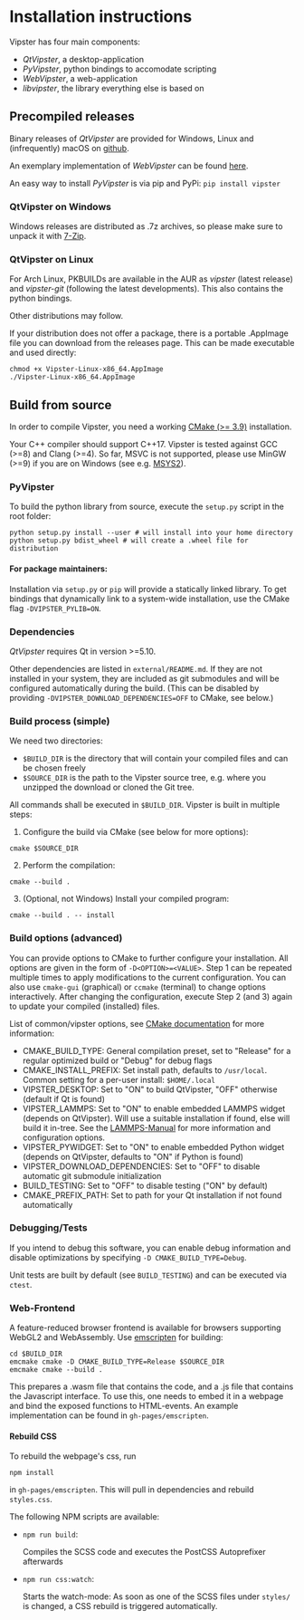 # Installation instructions

Vipster has four main components:
- *QtVipster*, a desktop-application
- *PyVipster*, python bindings to accomodate scripting
- *WebVipster*, a web-application
- *libvipster*, the library everything else is based on

## Precompiled releases

Binary releases of *QtVipster* are provided for Windows, Linux and (infrequently) macOS on [github](https://github.com/sgsaenger/vipster/releases).

An exemplary implementation of *WebVipster* can be found [here](https://sgsaenger.github.io/vipster/emscripten).

An easy way to install *PyVipster* is via pip and PyPi: `pip install vipster`

### QtVipster on Windows

Windows releases are distributed as .7z archives, so please make sure to unpack it with [7-Zip](https://7-zip.org).

### QtVipster on Linux

For Arch Linux, PKBUILDs are available in the AUR as *vipster* (latest release) and *vipster-git* (following the latest developments).
This also contains the python bindings.

Other distributions may follow.

If your distribution does not offer a package, there is a portable .AppImage file you can download from the releases page. This can be made executable and used directly:
```
chmod +x Vipster-Linux-x86_64.AppImage
./Vipster-Linux-x86_64.AppImage
```

## Build from source

In order to compile Vipster, you need a working [CMake (>= 3.9)](https://cmake.org) installation.

Your C++ compiler should support C++17.
Vipster is tested against GCC (>=8) and Clang (>=4).
So far, MSVC is not supported, please use MinGW (>=9) if you are on Windows (see e.g. [MSYS2](https://www.msys2.org)).

### PyVipster

To build the python library from source, execute the `setup.py` script in the root folder:
```
python setup.py install --user # will install into your home directory
python setup.py bdist_wheel # will create a .wheel file for distribution
```
#### For package maintainers:

Installation via `setup.py` or `pip` will provide a statically linked library.
To get bindings that dynamically link to a system-wide installation,
use the CMake flag `-DVIPSTER_PYLIB=ON`.

### Dependencies

*QtVipster* requires Qt in version >=5.10.

Other dependencies are listed in `external/README.md`.
If they are not installed in your system,
they are included as git submodules and will be configured automatically during the build.
(This can be disabled by providing `-DVIPSTER_DOWNLOAD_DEPENDENCIES=OFF` to CMake, see below.)

### Build process (simple)

We need two directories:
- `$BUILD_DIR` is the directory that will contain your compiled files and can be chosen freely
- `$SOURCE_DIR` is the path to the Vipster source tree, e.g. where you unzipped the download or cloned the Git tree.

All commands shall be executed in `$BUILD_DIR`.
Vipster is built in multiple steps:

1. Configure the build via CMake (see below for more options):
```
cmake $SOURCE_DIR
```

2. Perform the compilation:
```
cmake --build .
```

3. (Optional, not Windows) Install your compiled program:
```
cmake --build . -- install
```

### Build options (advanced)

You can provide options to CMake to further configure your installation.
All options are given in the form of `-D<OPTION>=<VALUE>`.
Step 1 can be repeated multiple times to apply modifications to the current configuration.
You can also use `cmake-gui` (graphical) or `ccmake` (terminal) to change options interactively.
After changing the configuration, execute Step 2 (and 3) again to update your compiled (installed) files.

List of common/vipster options, see [CMake documentation](https://cmake.org/cmake/help/latest/manual/cmake-variables.7.html) for more information:
- CMAKE_BUILD_TYPE: General compilation preset, set to "Release" for a regular optimized build or "Debug" for debug flags
- CMAKE_INSTALL_PREFIX: Set install path, defaults to `/usr/local`. Common setting for a per-user install: `$HOME/.local`
- VIPSTER_DESKTOP: Set to "ON" to build QtVipster, "OFF" otherwise (default if Qt is found)
- VIPSTER_LAMMPS: Set to "ON" to enable embedded LAMMPS widget (depends on QtVipster).
                  Will use a suitable installation if found, else will build it in-tree.
                  See the [LAMMPS-Manual](https://lammps.sandia.gov/doc/Manual.html) for more information and configuration options.
- VIPSTER_PYWIDGET: Set to "ON" to enable embedded Python widget (depends on QtVipster, defaults to "ON" if Python is found)
- VIPSTER_DOWNLOAD_DEPENDENCIES: Set to "OFF" to disable automatic git submodule initialization
- BUILD_TESTING: Set to "OFF" to disable testing ("ON" by default)
- CMAKE_PREFIX_PATH: Set to path for your Qt installation if not found automatically


### Debugging/Tests

If you intend to debug this software, you can enable debug information and disable optimizations by specifying `-D CMAKE_BUILD_TYPE=Debug`.

Unit tests are built by default (see `BUILD_TESTING`) and can be executed via `ctest`.

### Web-Frontend

A feature-reduced browser frontend is available for browsers supporting WebGL2 and WebAssembly.
Use [emscripten](http://kripken.github.io/emscripten-site) for building:
```
cd $BUILD_DIR
emcmake cmake -D CMAKE_BUILD_TYPE=Release $SOURCE_DIR
emcmake cmake --build .
```

This prepares a .wasm file that contains the code, and a .js file that contains the Javascript interface.
To use this, one needs to embed it in a webpage and bind the exposed functions to HTML-events.
An example implementation can be found in `gh-pages/emscripten`.

#### Rebuild CSS

To rebuild the webpage's css, run
```
npm install
```
in `gh-pages/emscripten`. This will pull in dependencies and rebuild `styles.css`.

The following NPM scripts are available:

* `npm run build`:

    Compiles the SCSS code and executes the PostCSS Autoprefixer afterwards

* `npm run css:watch`:

    Starts the watch-mode: As soon as one of the SCSS files under `styles/` is changed, a CSS rebuild is triggered automatically.
